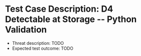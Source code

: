 # Test Case Description: D4 Detectable at Storage -- Python Validation
- Threat description: TODO  
- Expected test outcome: TODO